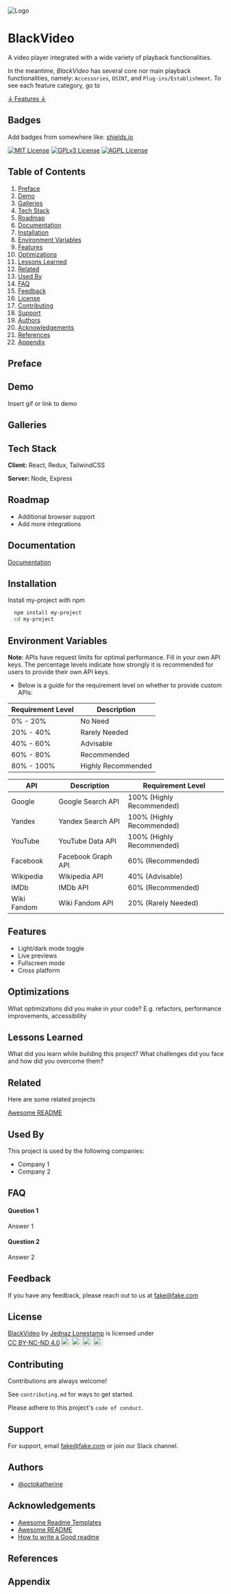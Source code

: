 ![Logo](https://dev-to-uploads.s3.amazonaws.com/uploads/articles/th5xamgrr6se0x5ro4g6.png)

# BlackVideo

A video player integrated with a wide variety of playback functionalities.

In the meantime, *BlackVideo* has several core nor main playback functionalities, namely: `Accessories`, `OSINT`, and `Plug-ins/Establishment`. To see each feature category, go to <a href=""><div id="features">↓ Features ↓</div></a>

## Badges

Add badges from somewhere like: [shields.io](https://shields.io/)

[![MIT License](https://img.shields.io/badge/License-MIT-green.svg)](https://choosealicense.com/licenses/mit/)
[![GPLv3 License](https://img.shields.io/badge/License-GPL%20v3-yellow.svg)](https://opensource.org/licenses/)
[![AGPL License](https://img.shields.io/badge/license-AGPL-blue.svg)](http://www.gnu.org/licenses/agpl-3.0)

## Table of Contents
1. [Preface](#preface)
2. [Demo](#demo)
3. [Galleries](#galleries)
4. [Tech Stack](#tech-stack)
5. [Roadmap](#roadmap)
6. [Documentation](#documentation)
7. [Installation](#installation)
8. [Environment Variables](#environment-variables)
9. [Features](#features)
10. [Optimizations](#optimizations)
11. [Lessons Learned](#lessons-learned)
12. [Related](#related)
13. [Used By](#used-by)
14. [FAQ](#faq)
15. [Feedback](#feedback)
16. [License](#license)
17. [Contributing](#contributing)
18. [Support](#support)
19. [Authors](#authors)
20. [Acknowledgements](#acknowledgements)
21. [References](#references)
22. [Appendix](#appendix)

## Preface

## Demo

Insert gif or link to demo

## Galleries

## Tech Stack

**Client:** React, Redux, TailwindCSS

**Server:** Node, Express

## Roadmap

- Additional browser support
- Add more integrations

## Documentation

[Documentation](https://linktodocumentation)

## Installation

Install my-project with npm

```bash
  npm install my-project
  cd my-project
```
    
## Environment Variables

**Note**: APIs have request limits for optimal performance. Fill in your own API keys. The percentage levels indicate how strongly it is recommended for users to provide their own API keys.

- Below is a guide for the requirement level on whether to provide custom APIs:

| Requirement Level | Description           |
|-------------------|-----------------------|
| 0% - 20%          | No Need               |
| 20% - 40%         | Rarely Needed         |
| 40% - 60%         | Advisable             |
| 60% - 80%         | Recommended           |
| 80% - 100%        | Highly Recommended    |

| API         | Description                                         | Requirement Level   |
|-------------|-----------------------------------------------------|---------------------|
| Google      | Google Search API                                   | 100% (Highly Recommended) |
| Yandex      | Yandex Search API                                   | 100% (Highly Recommended) |
| YouTube     | YouTube Data API                                    | 100% (Highly Recommended) |
| Facebook    | Facebook Graph API                                  | 60% (Recommended)         |
| Wikipedia   | Wikipedia API                                       | 40% (Advisable)           |
| IMDb        | IMDb API                                            | 60% (Recommended)         |
| Wiki Fandom | Wiki Fandom API                                     | 20% (Rarely Needed)       |



## Features

- Light/dark mode toggle
- Live previews
- Fullscreen mode
- Cross platform

## Optimizations

What optimizations did you make in your code? E.g. refactors, performance improvements, accessibility

## Lessons Learned

What did you learn while building this project? What challenges did you face and how did you overcome them?

## Related

Here are some related projects

[Awesome README](https://github.com/matiassingers/awesome-readme)

## Used By

This project is used by the following companies:

- Company 1
- Company 2

## FAQ

#### Question 1

Answer 1

#### Question 2

Answer 2

## Feedback

If you have any feedback, please reach out to us at fake@fake.com

## License

<p xmlns:cc="http://creativecommons.org/ns#" xmlns:dct="http://purl.org/dc/terms/"><a property="dct:title" rel="cc:attributionURL" href="https://github.com/LoneStamp/BlackVideo">BlackVideo</a> by <a rel="cc:attributionURL dct:creator" property="cc:attributionName" href="https://github.com/LoneStamp">Jednaz Lonestamp</a> is licensed under <a href="https://creativecommons.org/licenses/by-nc-nd/4.0/?ref=chooser-v1" target="_blank" rel="license noopener noreferrer" style="display:inline-block;">CC BY-NC-ND 4.0<img style="height:22px!important;margin-left:3px;vertical-align:text-bottom;" src="https://mirrors.creativecommons.org/presskit/icons/cc.svg?ref=chooser-v1" alt=""><img style="height:22px!important;margin-left:3px;vertical-align:text-bottom;" src="https://mirrors.creativecommons.org/presskit/icons/by.svg?ref=chooser-v1" alt=""><img style="height:22px!important;margin-left:3px;vertical-align:text-bottom;" src="https://mirrors.creativecommons.org/presskit/icons/nc.svg?ref=chooser-v1" alt=""><img style="height:22px!important;margin-left:3px;vertical-align:text-bottom;" src="https://mirrors.creativecommons.org/presskit/icons/nd.svg?ref=chooser-v1" alt=""></a></p> 

## Contributing

Contributions are always welcome!

See `contributing.md` for ways to get started.

Please adhere to this project's `code of conduct`.

## Support

For support, email fake@fake.com or join our Slack channel.

## Authors

- [@octokatherine](https://www.github.com/octokatherine)

## Acknowledgements

- [Awesome Readme Templates](https://awesomeopensource.com/project/elangosundar/awesome-README-templates)
- [Awesome README](https://github.com/matiassingers/awesome-readme)
- [How to write a Good readme](https://bulldogjob.com/news/449-how-to-write-a-good-readme-for-your-github-project)

## References

## Appendix
